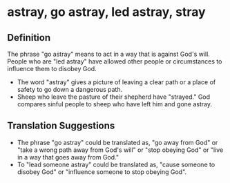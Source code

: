 # astray, go astray, led astray, stray

## Definition

The phrase "go astray" means to act in a way that is against God's will. People who are "led astray" have allowed other people or circumstances to influence them to disobey God.

* The word "astray" gives a picture of leaving a clear path or a place of safety to go down a dangerous path.
* Sheep who leave the pasture of their shepherd have "strayed." God compares sinful people to sheep who have left him and gone astray.


## Translation Suggestions



* The phrase "go astray" could be translated as, "go away from God" or "take a wrong path away from God's will" or "stop obeying God" or "live in a way that goes away from God."
* To "lead someone astray" could be translated as, "cause someone to disobey God" or "influence someone to stop obeying God".
